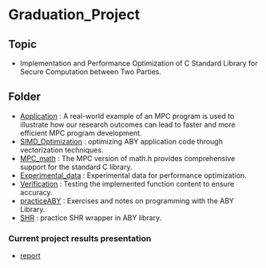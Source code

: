 # Graduation_Project
## Topic
- Implementation and Performance Optimization of C Standard Library for Secure Computation between Two Parties.
## Folder
- [Application](https://github.com/howcat/ABY/tree/main/Application) : A real-world example of an MPC program is used to illustrate how our research outcomes can lead to faster and more efficient MPC program development.
- [SIMD_Optimization](https://github.com/howcat/ABY/tree/main/SIMD_Optimization) : optimizing ABY application code through vectorization techniques.
- [MPC_math](https://github.com/howcat/ABY/tree/main/MPC_math) : The MPC version of math.h provides comprehensive support for the standard C library.
- [Experimental_data](https://github.com/howcat/ABY/tree/main/Experimental_data) : Experimental data for performance optimization.
- [Verification](https://github.com/howcat/ABY/tree/main/Verification) : Testing the implemented function content to ensure accuracy.
- [practiceABY](https://github.com/howcat/ABY/tree/main/practiceABY) : Exercises and notes on programming with the ABY Library.
- [SHR](https://github.com/howcat/ABY/tree/main/SHR) : practice SHR wrapper in ABY library.
### Current project results presentation
- [report](https://github.com/howcat/ABY/blob/main/practiceABY/Graduationreport.pdf)